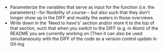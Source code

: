 - Parameterize the variables that serve as input for the function (i.e. the parameters)--for flexibility of course-- but also such that they don't longer show up in the DIFF and muddy the waters in those overviews.
- Write down in the 'Need to have's' section and/or more it to the top of that section, such that when you switch to the DIFF (e.g. in Atom) of the README you are currently working on (Then it can also be used simultaneously with the DIFF of  the code as a version control update in Git-log
